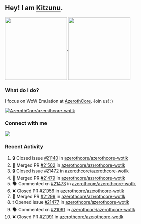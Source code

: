 ## Hey! I am [Kitzunu](https://Github.com/Kitzunu).

<!--
[![Kitzunu's Github stats](https://github-readme-stats.vercel.app/api?username=kitzunu&theme=github_dark&show_icons=true&number_format=long)](https://github.com/Kitzunu)

[![Kitzunu's Language stats](https://github-readme-stats.vercel.app/api/top-langs/?username=Kitzunu&layout=donut&theme=github_dark)](https://github.com/Kitzunu)
-->

<a href="https://github.com/Kitzunu">
  <img height=200 align="center" src="https://github-readme-stats.vercel.app/api?username=kitzunu&theme=github_dark&show_icons=true&number_format=long" />
</a>
<a href="https://github.com/Kitzunu">
  <img height=200 align="center" src="https://github-readme-stats.vercel.app/api/top-langs/?username=Kitzunu&layout=donut&theme=github_dark" />
</a>

### What do I do?

I focus on WoW Emulation at [AzerothCore](https://github.com/AzerothCore). Join us! :)

[![AzerothCore/azerothcore-wotlk](https://github-readme-stats.vercel.app/api/pin/?username=AzerothCore&repo=azerothcore-wotlk&theme=github_dark&show_owner=true)](https://github.com/azerothcore/azerothcore-wotlk)

### Connect with me
[![](https://img.shields.io/badge/AzerothCore%20Discord-Connect%20with%20me!-green)](https://discord.com/invite/gkt4y2x)

### Recent Activity

<!--START_SECTION:activity-->
1. 🔒 Closed issue [#21140](https://github.com/azerothcore/azerothcore-wotlk/issues/21140) in [azerothcore/azerothcore-wotlk](https://github.com/azerothcore/azerothcore-wotlk)
2. 🎉 Merged PR [#21502](https://github.com/azerothcore/azerothcore-wotlk/pull/21502) in [azerothcore/azerothcore-wotlk](https://github.com/azerothcore/azerothcore-wotlk)
3. 🔒 Closed issue [#21472](https://github.com/azerothcore/azerothcore-wotlk/issues/21472) in [azerothcore/azerothcore-wotlk](https://github.com/azerothcore/azerothcore-wotlk)
4. 🎉 Merged PR [#21479](https://github.com/azerothcore/azerothcore-wotlk/pull/21479) in [azerothcore/azerothcore-wotlk](https://github.com/azerothcore/azerothcore-wotlk)
5. 🗣 Commented on [#21473](https://github.com/azerothcore/azerothcore-wotlk/pull/21473#issuecomment-2662087726) in [azerothcore/azerothcore-wotlk](https://github.com/azerothcore/azerothcore-wotlk)
6. ❌ Closed PR [#21056](https://github.com/azerothcore/azerothcore-wotlk/pull/21056) in [azerothcore/azerothcore-wotlk](https://github.com/azerothcore/azerothcore-wotlk)
7. 🎉 Merged PR [#21299](https://github.com/azerothcore/azerothcore-wotlk/pull/21299) in [azerothcore/azerothcore-wotlk](https://github.com/azerothcore/azerothcore-wotlk)
8. ❗ Opened issue [#21477](https://github.com/azerothcore/azerothcore-wotlk/issues/21477) in [azerothcore/azerothcore-wotlk](https://github.com/azerothcore/azerothcore-wotlk)
9. 🗣 Commented on [#21091](https://github.com/azerothcore/azerothcore-wotlk/pull/21091#issuecomment-2661660148) in [azerothcore/azerothcore-wotlk](https://github.com/azerothcore/azerothcore-wotlk)
10. ❌ Closed PR [#21091](https://github.com/azerothcore/azerothcore-wotlk/pull/21091) in [azerothcore/azerothcore-wotlk](https://github.com/azerothcore/azerothcore-wotlk)
<!--END_SECTION:activity-->
